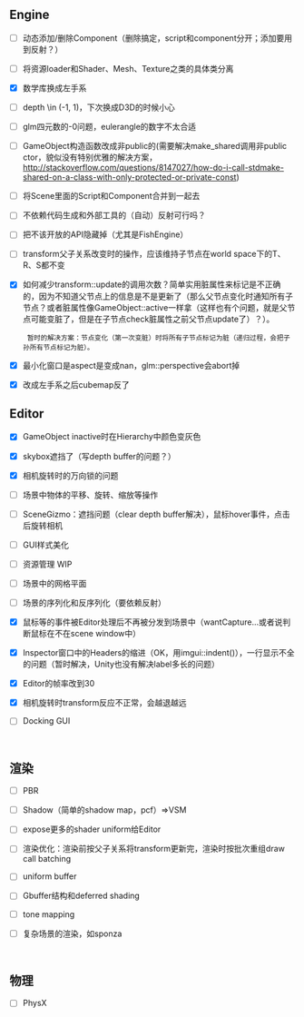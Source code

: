 ## Engine

- [ ] 动态添加/删除Component（删除搞定，script和component分开；添加要用到反射？）

- [ ] 将资源loader和Shader、Mesh、Texture之类的具体类分离

- [x] 数学库换成左手系

- [ ] depth \in (-1, 1)，下次换成D3D的时候小心

- [ ] glm四元数的-0问题，eulerangle的数字不太合适

- [ ] GameObject构造函数改成非public的(需要解决make_shared调用非public ctor，貌似没有特别优雅的解决方案，http://stackoverflow.com/questions/8147027/how-do-i-call-stdmake-shared-on-a-class-with-only-protected-or-private-const)

- [ ] 将Scene里面的Script和Component合并到一起去

- [ ] 不依赖代码生成和外部工具的（自动）反射可行吗？

- [ ] 把不该开放的API隐藏掉（尤其是FishEngine）

- [ ] transform父子关系改变时的操作，应该维持子节点在world space下的T、R、S都不变

- [x] 如何减少transform::update的调用次数？简单实用脏属性来标记是不正确的，因为不知道父节点上的信息是不是更新了（那么父节点变化时通知所有子节点？或者脏属性像GameObject::active一样拿（这样也有个问题，就是父节点可能变脏了，但是在子节点check脏属性之前父节点update了）？）。

      ​	暂时的解决方案：节点变化（第一次变脏）时将所有子节点标记为脏（递归过程，会把子孙所有节点标记为脏）。

- [x] 最小化窗口是aspect是变成nan，glm::perspective会abort掉

- [x] 改成左手系之后cubemap反了

## Editor

- [x] GameObject inactive时在Hierarchy中颜色变灰色

- [x] skybox遮挡了（写depth buffer的问题？）

- [x] 相机旋转时的万向锁的问题

- [ ] 场景中物体的平移、旋转、缩放等操作

- [ ] SceneGizmo：遮挡问题（clear depth buffer解决），鼠标hover事件，点击后旋转相机

- [ ] GUI样式美化

- [ ] 资源管理 WIP

- [ ] 场景中的网格平面

- [ ] 场景的序列化和反序列化（要依赖反射）

- [x] 鼠标等的事件被Editor处理后不再被分发到场景中（wantCapture...或者说判断鼠标在不在scene window中）

- [x] Inspector窗口中的Headers的缩进（OK，用imgui::indent()），一行显示不全的问题（暂时解决，Unity也没有解决label多长的问题）

- [x] Editor的帧率改到30

- [x] 相机旋转时transform反应不正常，会越退越远

- [ ] Docking GUI

      ​



## 渲染

- [ ] PBR

- [ ] Shadow（简单的shadow map，pcf）=>VSM

- [ ] expose更多的shader uniform给Editor

- [ ] 渲染优化：渲染前按父子关系将transform更新完，渲染时按批次重组draw call batching

- [ ] uniform buffer

- [ ] Gbuffer结构和deferred shading

- [ ] tone mapping

- [ ] 复杂场景的渲染，如sponza

      ​

## 物理

- [ ] PhysX